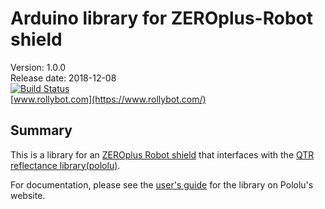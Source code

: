 # Arduino library for ZEROplus-Robot shield

Version: 1.0.0<br>
Release date: 2018-12-08<br>
[![Build Status](https://travis-ci.org/pololu/qtr-sensors-arduino.svg?branch=master)](https://travis-ci.org/pololu/qtr-sensors-arduino)<br>
[www.rollybot.com](https://www.rollybot.com/)

## Summary

This is a library for an
[ZEROplus Robot shield](https://www.rollybot.com/product/detail.html?product_no=18&cate_no=1&display_group=2) that
interfaces with the
[QTR reflectance library(pololu)](https://github.com/pololu/qtr-sensors-arduino).

For documentation, please see the
[user's guide](https://www.pololu.com/docs/0J19) for the library on
Pololu's website.
